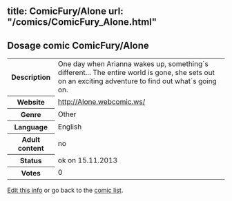 title: ComicFury/Alone
url: "/comics/ComicFury_Alone.html"
---
Dosage comic ComicFury/Alone
-----------------------------------------

<p id="msg"></p>
<script type="text/javascript">
if (window.location.search === '?edit_info_mail=sent_ok') {
  var elem = document.getElementById("msg");
  elem.innerHTML = 'Edited information sucessfully sent for review, which is usually done daily. Thanks!';
  elem.className = 'ok';
}
</script>
<table class="comicinfo">
<tr>
<th>Description</th><td>One day when Arianna wakes up, something´s different... The entire world is gone, she sets out on an exciting adventure to find out what´s going on.</td>
</tr>
<tr>
<th>Website</th><td><a href="http://Alone.webcomic.ws/">http://Alone.webcomic.ws/</a></td>
</tr>
<tr>
<th>Genre</th><td>Other</td>
</tr>
<tr>
<th>Language</th><td>English</td>
</tr>
<tr>
<th>Adult content</th><td>no</td>
</tr>
<tr>
<th>Status</th><td>ok on 15.11.2013</td>
</tr>
<tr>
<th>Votes</th><td>0</td>
</tr>
</table>

[Edit this info](ComicFury_Alone_edit.html) or go back to the [comic list](../comic-index.html).

